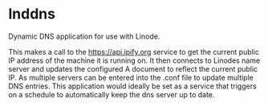 # lnddns
Dynamic DNS application for use with Linode.


This makes a call to the https://api.ipify.org service to get the current public IP address of the machine it is running on.  It then connects to Linodes name server and updates the configured A document to reflect the current public IP.  As multiple servers can be entered into the .conf file to update multiple DNS entries.  This application would ideally be set as a service that triggers on a schedule to automatically keep the dns server up to date.
